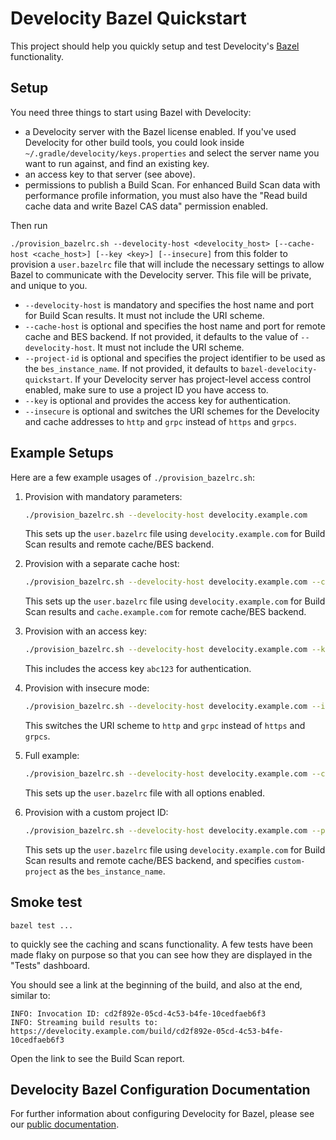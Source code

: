 # Develocity Bazel Quickstart

This project should help you quickly setup and test Develocity's [Bazel](https://bazel.build) functionality. 

## Setup

You need three things to start using Bazel with Develocity:
- a Develocity server with the Bazel license enabled. If you've used Develocity for other build tools, you could look inside `~/.gradle/develocity/keys.properties` and select the server name you want to run against, and find an existing key.
- an access key to that server (see above).
- permissions to publish a Build Scan. For enhanced Build Scan data with performance profile information, you must also have the "Read build cache data and write Bazel CAS data" permission enabled.
  
Then run 

``./provision_bazelrc.sh --develocity-host <develocity_host> [--cache-host <cache_host>] [--key <key>] [--insecure]`` from this folder to provision a `user.bazelrc` file that will include the necessary settings to allow Bazel to communicate with the Develocity server. This file will be private, and unique to you.

- `--develocity-host` is mandatory and specifies the host name and port for Build Scan results. It must not include the URI scheme.
- `--cache-host` is optional and specifies the host name and port for remote cache and BES backend. If not provided, it defaults to the value of `--develocity-host`. It must not include the URI scheme.
- `--project-id` is optional and specifies the project identifier to be used as the `bes_instance_name`. If not provided, it defaults to `bazel-develocity-quickstart`. If your Develocity server has project-level access control enabled, make sure to use a project ID you have access to.
- `--key` is optional and provides the access key for authentication.
- `--insecure` is optional and switches the URI schemes for the Develocity and cache addresses to `http` and `grpc` instead of `https` and `grpcs`.

## Example Setups

Here are a few example usages of `./provision_bazelrc.sh`:

1. Provision with mandatory parameters:
   ```bash
   ./provision_bazelrc.sh --develocity-host develocity.example.com
   ```
   This sets up the `user.bazelrc` file using `develocity.example.com` for Build Scan results and remote cache/BES backend.

2. Provision with a separate cache host:
   ```bash
   ./provision_bazelrc.sh --develocity-host develocity.example.com --cache-host cache.example.com
   ```
   This sets up the `user.bazelrc` file using `develocity.example.com` for Build Scan results and `cache.example.com` for remote cache/BES backend.

3. Provision with an access key:
   ```bash
   ./provision_bazelrc.sh --develocity-host develocity.example.com --key abc123
   ```
   This includes the access key `abc123` for authentication.

4. Provision with insecure mode:
   ```bash
   ./provision_bazelrc.sh --develocity-host develocity.example.com --insecure
   ```
   This switches the URI scheme to `http` and `grpc` instead of `https` and `grpcs`.

5. Full example:
   ```bash
   ./provision_bazelrc.sh --develocity-host develocity.example.com --cache-host cache.example.com --key abc123 --insecure
   ```
   This sets up the `user.bazelrc` file with all options enabled.

6. Provision with a custom project ID:
   ```bash
   ./provision_bazelrc.sh --develocity-host develocity.example.com --project-id custom-project
   ```
   This sets up the `user.bazelrc` file using `develocity.example.com` for Build Scan results and remote cache/BES backend, and specifies `custom-project` as the `bes_instance_name`.

## Smoke test

```
bazel test ...
```

to quickly see the caching and scans functionality. A few tests have been made flaky on purpose so that you can see how they are displayed in the "Tests" dashboard.

You should see a link at the beginning of the build, and also at the end, similar to:

```
INFO: Invocation ID: cd2f892e-05cd-4c53-b4fe-10cedfaeb6f3
INFO: Streaming build results to: https://develocity.example.com/build/cd2f892e-05cd-4c53-b4fe-10cedfaeb6f3
```
Open the link to see the Build Scan report.

## Develocity Bazel Configuration Documentation

For further information about configuring Develocity for Bazel, please see our [public documentation](https://docs.gradle.com/develocity/bazel-configuration/).
